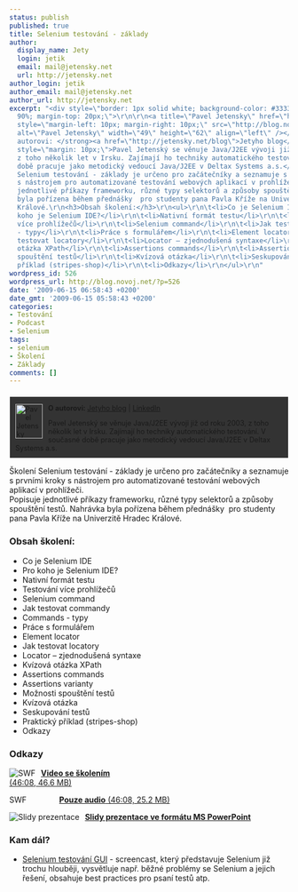 ```yaml
---
status: publish
published: true
title: Selenium testování - základy
author:
  display_name: Jety
  login: jetik
  email: mail@jetensky.net
  url: http://jetensky.net
author_login: jetik
author_email: mail@jetensky.net
author_url: http://jetensky.net
excerpt: "<div style=\"border: 1px solid white; background-color: #333333; font-size:
  90%; margin-top: 20px;\">\r\n\r\n<a title=\"Pavel Jetensky\" href=\"http://jetensky.net/download/files/Selenium%20testovani%20-%20zaklady.mp3\"><img
  style=\"margin-left: 10px; margin-right: 10px;\" src=\"http://blog.novoj.net/binary/2008/09/pavel.jpg\"
  alt=\"Pavel Jetensky\" width=\"49\" height=\"62\" align=\"left\" /></a>\r\n\r\n<strong>O
  autorovi: </strong><a href=\"http://jetensky.net/blog\">Jetyho blog</a> | <a href=\"http://www.linkedin.com/in/paveljetensky\">LinkedIn</a>\r\n<p
  style=\"margin: 10px;\">Pavel Jetenský se věnuje Java/J2EE vývoji již od roku 2003,
  z toho několik let v Irsku. Zajímají ho techniky automatického testování. V současné
  době pracuje jako metodický vedoucí Java/J2EE v Deltax Systems a.s.</p>\r\n\r\n</div>\r\nŠkolení
  Selenium testování - základy je určeno pro začátečníky a seznamuje s prvními kroky
  s nástrojem pro automatizované testování webových aplikací v prohlížeči.\r\nPopisuje
  jednotlivé příkazy frameworku, různé typy selektorů a způsoby spouštění testů. Nahrávka
  byla pořízena během přednášky  pro studenty pana Pavla Kříže na Univerzitě Hradec
  Králové.\r\n<h3>Obsah školení:</h3>\r\n<ul>\r\n\t<li>Co je Selenium IDE</li>\r\n\t<li>Pro
  koho je Selenium IDE?</li>\r\n\t<li>Nativní formát testu</li>\r\n\t<li>Testování
  více prohlížečů</li>\r\n\t<li>Selenium command</li>\r\n\t<li>Jak testovat commandy</li>\r\n\t<li>Commands
  - typy</li>\r\n\t<li>Práce s formulářem</li>\r\n\t<li>Element locator</li>\r\n\t<li>Jak
  testovat locatory</li>\r\n\t<li>Locator – zjednodušená syntaxe</li>\r\n\t<li>Kvízová
  otázka XPath</li>\r\n\t<li>Assertions commands</li>\r\n\t<li>Assertions varianty</li>\r\n\t<li>Možnosti
  spouštění testů</li>\r\n\t<li>Kvízová otázka</li>\r\n\t<li>Seskupování testů</li>\r\n\t<li>Praktický
  příklad (stripes-shop)</li>\r\n\t<li>Odkazy</li>\r\n</ul>\r\n"
wordpress_id: 526
wordpress_url: http://blog.novoj.net/?p=526
date: '2009-06-15 06:58:43 +0200'
date_gmt: '2009-06-15 05:58:43 +0200'
categories:
- Testování
- Podcast
- Selenium
tags:
- selenium
- Školení
- Základy
comments: []
---
```

<div style="border: 1px solid white; background-color: #333333; font-size: 90%; margin-top: 20px;">
<p><a title="Pavel Jetensky" href="http://jetensky.net/download/files/Selenium%20testovani%20-%20zaklady.mp3"><img style="margin-left: 10px; margin-right: 10px;" src="http://blog.novoj.net/binary/2008/09/pavel.jpg" alt="Pavel Jetensky" width="49" height="62" align="left" /></a></p>
<p><strong>O autorovi: </strong><a href="http://jetensky.net/blog">Jetyho blog</a> | <a href="http://www.linkedin.com/in/paveljetensky">LinkedIn</a></p>
<p style="margin: 10px;">Pavel Jetenský se věnuje Java/J2EE vývoji již od roku 2003, z toho několik let v Irsku. Zajímají ho techniky automatického testování. V současné době pracuje jako metodický vedoucí Java/J2EE v Deltax Systems a.s.</p>
</div>
<p>Školení Selenium testování - základy je určeno pro začátečníky a seznamuje s prvními kroky s nástrojem pro automatizované testování webových aplikací v prohlížeči.<br />
Popisuje jednotlivé příkazy frameworku, různé typy selektorů a způsoby spouštění testů. Nahrávka byla pořízena během přednášky  pro studenty pana Pavla Kříže na Univerzitě Hradec Králové.</p>
<h3>Obsah školení:</h3>
<ul>
<li>Co je Selenium IDE</li>
<li>Pro koho je Selenium IDE?</li>
<li>Nativní formát testu</li>
<li>Testování více prohlížečů</li>
<li>Selenium command</li>
<li>Jak testovat commandy</li>
<li>Commands - typy</li>
<li>Práce s formulářem</li>
<li>Element locator</li>
<li>Jak testovat locatory</li>
<li>Locator – zjednodušená syntaxe</li>
<li>Kvízová otázka XPath</li>
<li>Assertions commands</li>
<li>Assertions varianty</li>
<li>Možnosti spouštění testů</li>
<li>Kvízová otázka</li>
<li>Seskupování testů</li>
<li>Praktický příklad (stripes-shop)</li>
<li>Odkazy</li>
</ul>
<p><a id="more"></a><a id="more-526"></a></p>
<h3>Odkazy</h3>
<p><a title="SWF" href="http://jetensky.net/download/files/Selenium%20testovani%20-%20zaklady.swf"><img style="margin-right: 10px" title="SWF" src="http://files.novoj.net/button_swf.png" alt="SWF" align="left" /></a> <a title="Video se školením - 1. část" href="http://jetensky.net/download/files/Selenium%20testovani%20-%20zaklady.swf"><strong> Video se školením<br />
</strong> (46:08, 46.6 MB)</a></p>
<p><a title="SWF" href="http://jetensky.net/download/files/Produktivita%20prace%20v%20Eclipse.mp3"><img style="margin-right: 10px;" title="MP3" src="http://files.novoj.net/button_mp3.png" alt="SWF" width="80" height="15" align="left" /></a> <a title="Pouze audio - 1. část" href="http://jetensky.net/download/files/Selenium%20testovani%20-%20zaklady.mp3"><strong>Pouze audio</strong> (46:08, 25.2 MB)</a></p>
<p><a title="Presentation slides" href="http://jetensky.net/download/files/Selenium%20testovani%20-%20zaklady.ppt"><img style="margin-right: 10px" title="Slidy prezentace" src="http://files.novoj.net/button_ppt.png" alt="Slidy prezentace" align="left" /></a> <a title="Slidy prezentace" href="http://jetensky.net/download/files/Selenium%20testovani%20-%20zaklady.ppt"><strong> Slidy prezentace ve formátu MS PowerPoint</strong></a></p>
<h3>Kam dál?</h3>
<ul>
<li><a title="Permanent Link: Selenium testování GUI" rel="bookmark" href="../2008/09/28/selenium-testovani-gui/">Selenium testování GUI</a> - screencast, který představuje Selenium již trochu hlouběji, vysvětluje např. běžné problémy se Selenium a jejich řešení, obsahuje best practices pro psaní testů atp.</li>
</ul>
